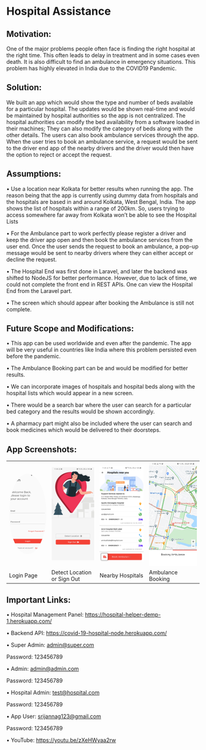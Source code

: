 # Hospital Assistance

## Motivation: 

One of the major problems people often face is finding the right hospital at the right time. This often leads to delay in treatment and in some cases even death. It is also difficult to find an ambulance in emergency situations. This problem has highly elevated in India due to the COVID19 Pandemic. 

## Solution:

We built an app which would show the type and number of beds available for a particular hospital. The updates would be shown real-time and would be maintained by hospital authorities so the app is not centralized. The hospital authorities can modify the bed availability from a software loaded in their machines; They can also modify the category of beds along with the other details. The users can also book ambulance services through the app. When the user tries to book an ambulance service, a request would be sent to the driver end app of the nearby drivers and the driver would then have the option to reject or accept the request.

## Assumptions:

•	Use a location near Kolkata for better results when running the app. The reason being that the app is currently using dummy data from hospitals and the hospitals are based in and around Kolkata, West Bengal, India. The app shows the list of hospitals within a range of 200km. So, users trying to access somewhere far away from Kolkata won’t be able to see the Hospital Lists

•	For the Ambulance part to work perfectly please register a driver and keep the driver app open and then book the ambulance services from the user end. Once the user sends the request to book an ambulance, a pop-up message would be sent to nearby drivers where they can either accept or decline the request.

•	The Hospital End was first done in Laravel, and later the backend was shifted to NodeJS for better performance. However, due to lack of time, we could not complete the front end in REST APIs. One can view the Hospital End from the Laravel part.

•	The screen which should appear after booking the Ambulance is still not complete.


## Future Scope and Modifications:

•	This app can be used worldwide and even after the pandemic. The app will be very useful in countries like India where this problem persisted even before the pandemic.

•	The Ambulance Booking part can be and would be modified for better results.

•	We can incorporate images of hospitals and hospital beds along with the hospital lists which would appear in a new screen.

•	There would be a search bar where the user can search for a particular bed category and the results would be shown accordingly.

•	A pharmacy part might also be included where the user can search and book medicines which would be delivered to their doorsteps.


## App Screenshots:
<table>
  <tr>
    <td><img src="AppScreenshots/login.jpg" width=270 style="border-radius: 50%"></td>
    <td><img src="AppScreenshots/location.jpg" width=270></td>
    <td><img src="AppScreenshots/nearby.jpg" width=270></td>
    <td><img src="AppScreenshots/ambulance.jpg" width=270></td>
  </tr>
  <tr>
    <td>Login Page</td>
    <td>Detect Location or Sign Out</td>
    <td>Nearby Hospitals</td>
    <td>Ambulance Booking</td>
  </tr>
 </table>


## Important Links:

•	Hospital Management Panel: https://hospital-helper-demp-1.herokuapp.com/

•	Backend API: https://covid-19-hospital-node.herokuapp.com/

•	Super Admin: admin@super.com

Password: 123456789

•	Admin: admin@admin.com

Password: 123456789

•	Hospital Admin: test@hospital.com

Password: 123456789

•	App User: srijannag123@gmail.com

Password: 123456789

•	YouTube: https://youtu.be/zXeHWyaa2rw

